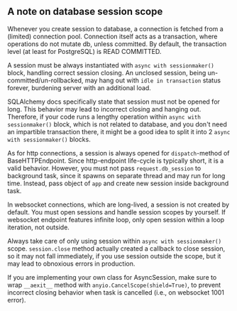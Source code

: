 ## A note on database session scope

Whenever you create session to database, a connection is fetched from a (limited) connection pool.
Connection itself acts as a transaction, where operations do not mutate db, unless committed.
By default, the transaction level (at least for PostgreSQL) is READ COMMITTED.

A session must be always instantiated with `async with sessionmaker()` block, handling correct session closing.
An unclosed session, being un-committed/un-rollbacked, may hang out with `idle in transaction` status forever,
burdening server with an additional load.

SQLAlchemy docs specifically state that session must not be opened for long. 
This behavior may lead to incorrect closing and hanging out. 
Therefore, if your code runs a lengthy operation within `async with sessionmaker()`
block, which is not related to database, and you don't need an impartible transaction there,
it might be a good idea to split it into 2 `async with sessionmaker()` blocks.

As for http connections, a session is always opened for `dispatch`-method of BaseHTTPEndpoint.
Since http-endpoint life-cycle is typically short, it is a valid behavior.
However, you must not pass `request.db_session` to background task, since it spawns
on separate thread and may run for long time. Instead, pass object of `app` and create
new session inside background task.

In websocket connections, which are long-lived, a session is not created by default.
You must open sessions and handle session scopes by yourself. If websocket endpoint
features infinite loop, only open session within a loop iteration, not outside.

Always take care of only using session within `async with sessionmaker()` scope. 
`session.close` method actually created a callback to close session, so it may not
fall immediately, if you use session outside the scope, but it may lead to obnoxious
errors in production.

If you are implementing your own class for AsyncSession, make sure to wrap `__aexit__`
method with `anyio.CancelScope(shield=True)`, to prevent incorrect closing behavior when task is cancelled
(i.e., on websocket 1001 error).
